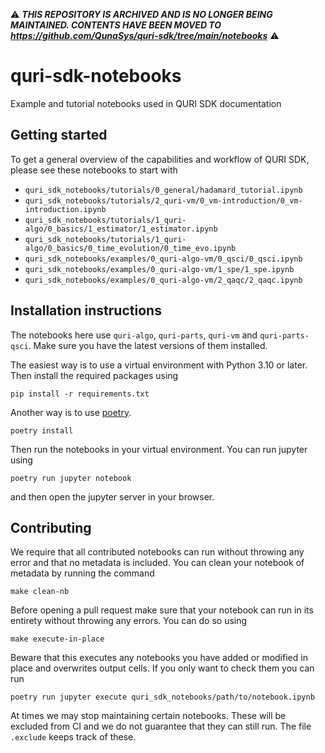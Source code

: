 ⚠️ ___THIS REPOSITORY IS ARCHIVED AND IS NO LONGER BEING MAINTAINED. CONTENTS HAVE BEEN MOVED TO https://github.com/QunaSys/quri-sdk/tree/main/notebooks___ ⚠️

# quri-sdk-notebooks
Example and tutorial notebooks used in QURI SDK documentation

## Getting started
To get a general overview of the capabilities and workflow of QURI SDK, please see these notebooks to start with

- `quri_sdk_notebooks/tutorials/0_general/hadamard_tutorial.ipynb`
- `quri_sdk_notebooks/tutorials/2_quri-vm/0_vm-introduction/0_vm-introduction.ipynb`
- `quri_sdk_notebooks/tutorials/1_quri-algo/0_basics/1_estimator/1_estimator.ipynb`
- `quri_sdk_notebooks/tutorials/1_quri-algo/0_basics/0_time_evolution/0_time_evo.ipynb`
- `quri_sdk_notebooks/examples/0_quri-algo-vm/0_qsci/0_qsci.ipynb`
- `quri_sdk_notebooks/examples/0_quri-algo-vm/1_spe/1_spe.ipynb`
- `quri_sdk_notebooks/examples/0_quri-algo-vm/2_qaqc/2_qaqc.ipynb`


## Installation instructions

The notebooks here use `quri-algo`, `quri-parts`, `quri-vm` and `quri-parts-qsci`. Make sure you have the latest versions of them installed.

The easiest way is to use a virtual environment with Python 3.10 or later. Then install the required packages using

```
pip install -r requirements.txt
```

Another way is to use [poetry](https://python-poetry.org/docs/#installing-with-pipx).

```
poetry install
```

Then run the notebooks in your virtual environment. You can run jupyter using

```
poetry run jupyter notebook
```

and then open the jupyter server in your browser.

## Contributing

We require that all contributed notebooks can run without throwing any error and that no metadata is included. You can clean your notebook of metadata by running the command

```
make clean-nb
```

Before opening a pull request make sure that your notebook can run in its entirety without throwing any errors. You can do so using

```
make execute-in-place
```

Beware that this executes any notebooks you have added or modified in place and overwrites output cells. If you only want to check them you can run

```
poetry run jupyter execute quri_sdk_notebooks/path/to/notebook.ipynb
```

At times we may stop maintaining certain notebooks. These will be excluded from CI and we do not guarantee that they can still run. The file `.exclude` keeps track of these.
